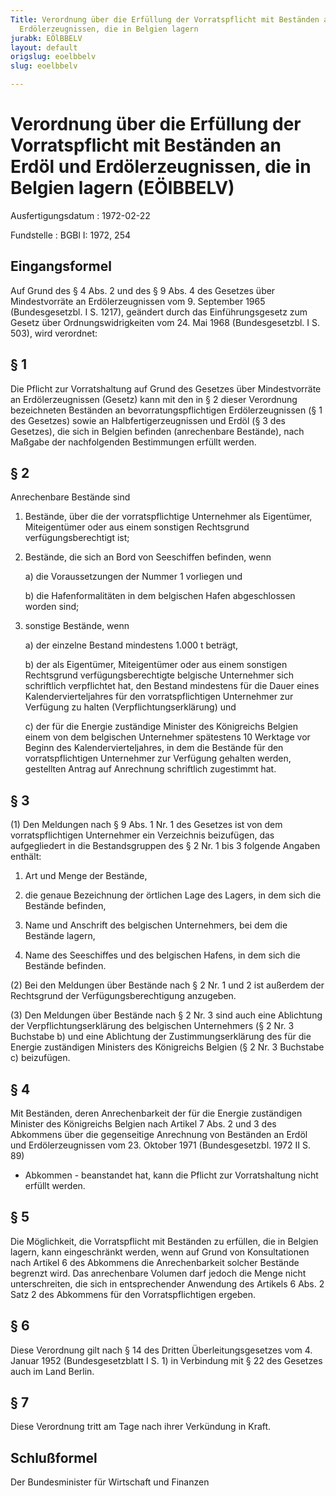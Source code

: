 ```yaml
---
Title: Verordnung über die Erfüllung der Vorratspflicht mit Beständen an Erdöl und
  Erdölerzeugnissen, die in Belgien lagern
jurabk: EÖlBBELV
layout: default
origslug: eoelbbelv
slug: eoelbbelv

---
```


# Verordnung über die Erfüllung der Vorratspflicht mit Beständen an Erdöl und Erdölerzeugnissen, die in Belgien lagern (EÖlBBELV)

Ausfertigungsdatum
:   1972-02-22

Fundstelle
:   BGBl I: 1972, 254



## Eingangsformel

Auf Grund des § 4 Abs. 2 und des § 9 Abs. 4 des Gesetzes über
Mindestvorräte an Erdölerzeugnissen vom 9. September 1965
(Bundesgesetzbl. I S. 1217), geändert durch das Einführungsgesetz zum
Gesetz über Ordnungswidrigkeiten vom 24. Mai 1968 (Bundesgesetzbl. I
S. 503), wird verordnet:


## § 1

Die Pflicht zur Vorratshaltung auf Grund des
Gesetzes über Mindestvorräte an Erdölerzeugnissen (Gesetz)
kann mit den in § 2 dieser Verordnung bezeichneten Beständen an
bevorratungspflichtigen Erdölerzeugnissen
(§ 1 des Gesetzes)              sowie an Halbfertigerzeugnissen und
Erdöl
(§ 3 des Gesetzes),              die sich in Belgien befinden
(anrechenbare Bestände), nach Maßgabe der nachfolgenden Bestimmungen
erfüllt werden.


## § 2

Anrechenbare Bestände sind

1.  Bestände, über die der vorratspflichtige Unternehmer als Eigentümer,
    Miteigentümer oder aus einem sonstigen Rechtsgrund
    verfügungsberechtigt ist;


2.  Bestände, die sich an Bord von Seeschiffen befinden, wenn

    a)  die Voraussetzungen der Nummer 1 vorliegen und


    b)  die Hafenformalitäten in dem belgischen Hafen abgeschlossen worden
        sind;





3.  sonstige Bestände, wenn

    a)  der einzelne Bestand mindestens 1.000 t beträgt,


    b)  der als Eigentümer, Miteigentümer oder aus einem sonstigen Rechtsgrund
        verfügungsberechtigte belgische Unternehmer sich schriftlich
        verpflichtet hat, den Bestand mindestens für die Dauer eines
        Kalendervierteljahres für den vorratspflichtigen Unternehmer zur
        Verfügung zu halten (Verpflichtungserklärung) und


    c)  der für die Energie zuständige Minister des Königreichs Belgien einem
        von dem belgischen Unternehmer spätestens 10 Werktage vor Beginn des
        Kalendervierteljahres, in dem die Bestände für den vorratspflichtigen
        Unternehmer zur Verfügung gehalten werden, gestellten Antrag auf
        Anrechnung schriftlich zugestimmt hat.








## § 3

(1) Den Meldungen nach
§ 9 Abs. 1 Nr. 1 des Gesetzes              ist von dem
vorratspflichtigen Unternehmer ein Verzeichnis beizufügen, das
aufgegliedert in die Bestandsgruppen des § 2 Nr. 1 bis 3 folgende
Angaben enthält:

1.  Art und Menge der Bestände,


2.  die genaue Bezeichnung der örtlichen Lage des Lagers, in dem sich die
    Bestände befinden,


3.  Name und Anschrift des belgischen Unternehmers, bei dem die Bestände
    lagern,


4.  Name des Seeschiffes und des belgischen Hafens, in dem sich die
    Bestände befinden.




(2) Bei den Meldungen über Bestände nach § 2 Nr. 1 und 2 ist außerdem
der Rechtsgrund der Verfügungsberechtigung anzugeben.

(3) Den Meldungen über Bestände nach § 2 Nr. 3 sind auch eine
Ablichtung der Verpflichtungserklärung des belgischen Unternehmers (§
2 Nr. 3 Buchstabe b) und eine Ablichtung der Zustimmungserklärung des
für die Energie zuständigen Ministers des Königreichs Belgien (§ 2 Nr.
3 Buchstabe c) beizufügen.


## § 4

Mit Beständen, deren Anrechenbarkeit der für die Energie zuständigen
Minister des Königreichs Belgien nach Artikel 7 Abs. 2 und 3 des
Abkommens über die gegenseitige Anrechnung von Beständen an Erdöl und
Erdölerzeugnissen vom 23. Oktober 1971 (Bundesgesetzbl. 1972 II S. 89)
- Abkommen - beanstandet hat, kann die Pflicht zur Vorratshaltung
nicht erfüllt werden.


## § 5

Die Möglichkeit, die Vorratspflicht mit Beständen zu erfüllen, die in
Belgien lagern, kann eingeschränkt werden, wenn auf Grund von
Konsultationen nach Artikel 6 des Abkommens die Anrechenbarkeit
solcher Bestände begrenzt wird. Das anrechenbare Volumen darf jedoch
die Menge nicht unterschreiten, die sich in entsprechender Anwendung
des Artikels 6 Abs. 2 Satz 2 des Abkommens für den Vorratspflichtigen
ergeben.


## § 6

Diese Verordnung gilt nach § 14 des Dritten Überleitungsgesetzes vom
4\. Januar 1952 (Bundesgesetzblatt I S. 1) in Verbindung mit § 22 des
Gesetzes auch im Land Berlin.


## § 7

Diese Verordnung tritt am Tage nach ihrer Verkündung in Kraft.


## Schlußformel

Der Bundesminister für Wirtschaft und Finanzen

